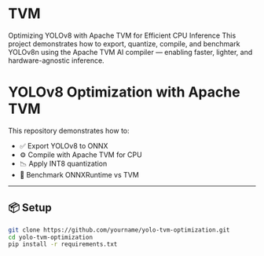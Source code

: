 # TVM
Optimizing YOLOv8 with Apache TVM for Efficient CPU Inference This project demonstrates how to export, quantize, compile, and benchmark YOLOv8n using the Apache TVM AI compiler — enabling faster, lighter, and hardware-agnostic inference.

# YOLOv8 Optimization with Apache TVM

This repository demonstrates how to:
- ✅ Export YOLOv8 to ONNX
- ⚙️ Compile with Apache TVM for CPU
- 📉 Apply INT8 quantization
- 🚀 Benchmark ONNXRuntime vs TVM

---

## 📦 Setup

```bash
git clone https://github.com/yourname/yolo-tvm-optimization.git
cd yolo-tvm-optimization
pip install -r requirements.txt

